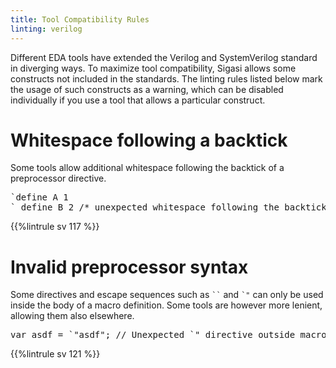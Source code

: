 ```yaml
---
title: Tool Compatibility Rules
linting: verilog
---
```


Different EDA tools have extended the Verilog and SystemVerilog
standard in diverging ways. To maximize tool compatibility, Sigasi
allows some constructs not included in the standards. The linting rules
listed below mark the usage of such constructs as a warning, which can
be disabled individually if you use a tool that allows a particular
construct.

# Whitespace following a backtick

Some tools allow additional whitespace following the backtick of a preprocessor directive.

<pre>
`define A 1
` <span class="warning">define</span> B 2 /* unexpected whitespace following the backtick */
</pre>

{{%lintrule sv 117 %}}

# Invalid preprocessor syntax

Some directives and escape sequences such as <code>``</code> and
<code>`"</code> can only be used inside the body of a macro definition.
Some tools are however more lenient, allowing them also elsewhere.

<pre>
var asdf = <span class="warning">`"</span>asdf"; // Unexpected `" directive outside macro body
</pre>

{{%lintrule sv 121 %}}
